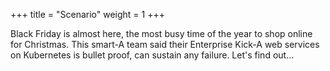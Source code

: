 +++
title = "Scenario"
weight = 1
+++

Black Friday is almost here, the most busy time of the year to shop online for Christmas. This smart-A team said their Enterprise Kick-A web services on Kubernetes is bullet proof, can sustain any failure. Let's find out...

